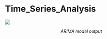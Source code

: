 # Time_Series_Analysis

<img src="https://user-images.githubusercontent.com/51244494/97781219-ef20d600-1bb1-11eb-88ca-ff22f480dfd5.png" />
<p align="center"><i>ARIMA model output</i></p>
